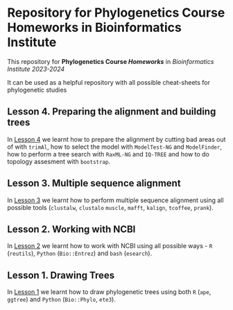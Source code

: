 # Repository for Phylogenetics Course Homeworks in Bioinformatics Institute

This repository for **Phylogenetics Course *Homeworks*** in *Bioinformatics Institute 2023-2024*

It can be used as a helpful repository with all possible cheat-sheets for phylogenetic studies

## Lesson 4. Preparing the alignment and building trees

In [Lesson 4](4%20-%20Trees) we learnt how to prepare the alignment by cutting bad areas out of with `trimAl`, how to select the model with `ModelTest-NG` and `ModelFinder`, how to perform a tree search with `RaxML-NG` and `IQ-TREE` and how to do topology assesment with `bootstrap`.

## Lesson 3. Multiple sequence alignment

In [Lesson 3](3%20-%20MSA) we learnt how to perform multiple sequence alignment using all possible tools (`clustalw`, `clustalo` `muscle`, `mafft`, `kalign`, `tcoffee`, `prank`).

## Lesson 2. Working with NCBI

In [Lesson 2](2%20-%20Mining%20Data) we learnt how to work with NCBI using all possible ways - `R` (`reutils`), `Python` (`Bio::Entrez`) and `bash` (`esearch`).

## Lesson 1. Drawing Trees

In [Lesson 1](1%20-%20Intro%20Trees) we learnt how to draw phylogenetic trees using both `R` (`ape`, `ggtree`) and `Python` (`Bio::Phylo`, `ete3`).
